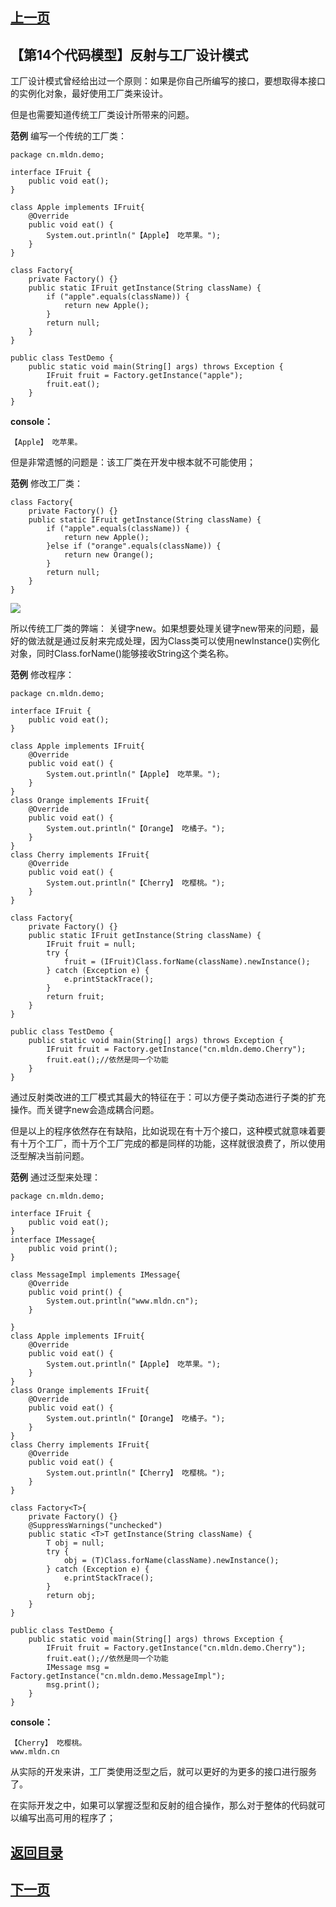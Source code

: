## [上一页](course96)
##  【第14个代码模型】反射与工厂设计模式

工厂设计模式曾经给出过一个原则：如果是你自己所编写的接口，要想取得本接口的实例化对象，最好使用工厂类来设计。

但是也需要知道传统工厂类设计所带来的问题。

**范例** 编写一个传统的工厂类：

	package cn.mldn.demo;
	
	interface IFruit {
		public void eat();
	}
	
	class Apple implements IFruit{
		@Override
		public void eat() {
			System.out.println("【Apple】 吃苹果。");
		}
	}
	
	class Factory{
		private Factory() {}
		public static IFruit getInstance(String className) {
			if ("apple".equals(className)) {
				return new Apple();
			}
			return null;
		}
	}
	
	public class TestDemo {
		public static void main(String[] args) throws Exception {
			IFruit fruit = Factory.getInstance("apple");
			fruit.eat();
		} 
	}
**console：**

	【Apple】 吃苹果。

但是非常遗憾的问题是：该工厂类在开发中根本就不可能使用；

**范例** 修改工厂类：

	class Factory{
		private Factory() {}
		public static IFruit getInstance(String className) {
			if ("apple".equals(className)) {
				return new Apple();
			}else if ("orange".equals(className)) {
				return new Orange();
			}
			return null;
		}
	}

![](http://ww2.sinaimg.cn/large/0060lm7Tly1fnu6gabwm7j30vg0hkjwm.jpg)

所以传统工厂类的弊端： 关键字new。如果想要处理关键字new带来的问题，最好的做法就是通过反射来完成处理，因为Class类可以使用newInstance()实例化对象，同时Class.forName()能够接收String这个类名称。

**范例** 修改程序：

	package cn.mldn.demo;
	
	interface IFruit {
		public void eat();
	}
	
	class Apple implements IFruit{
		@Override
		public void eat() {
			System.out.println("【Apple】 吃苹果。");
		}
	}
	class Orange implements IFruit{
		@Override
		public void eat() {
			System.out.println("【Orange】 吃橘子。");
		}
	}
	class Cherry implements IFruit{
		@Override
		public void eat() {
			System.out.println("【Cherry】 吃樱桃。");
		}
	}
	
	class Factory{
		private Factory() {}
		public static IFruit getInstance(String className) {
			IFruit fruit = null;
			try {
				fruit = (IFruit)Class.forName(className).newInstance();
			} catch (Exception e) {
				e.printStackTrace();
			} 
			return fruit;
		}
	}
	
	public class TestDemo {
		public static void main(String[] args) throws Exception {
			IFruit fruit = Factory.getInstance("cn.mldn.demo.Cherry");
			fruit.eat();//依然是同一个功能
		} 
	}
通过反射类改进的工厂模式其最大的特征在于：可以方便子类动态进行子类的扩充操作。而关键字new会造成耦合问题。

但是以上的程序依然存在有缺陷，比如说现在有十万个接口，这种模式就意味着要有十万个工厂，而十万个工厂完成的都是同样的功能，这样就很浪费了，所以使用泛型解决当前问题。

**范例** 通过泛型来处理：

	package cn.mldn.demo;
	
	interface IFruit {
		public void eat();
	}
	interface IMessage{
		public void print();
	}
	
	class MessageImpl implements IMessage{
		@Override
		public void print() {
			System.out.println("www.mldn.cn");
		}
		
	}
	class Apple implements IFruit{
		@Override
		public void eat() {
			System.out.println("【Apple】 吃苹果。");
		}
	}
	class Orange implements IFruit{
		@Override
		public void eat() {
			System.out.println("【Orange】 吃橘子。");
		}
	}
	class Cherry implements IFruit{
		@Override
		public void eat() {
			System.out.println("【Cherry】 吃樱桃。");
		}
	}
	
	class Factory<T>{
		private Factory() {}
		@SuppressWarnings("unchecked")
		public static <T>T getInstance(String className) {
			T obj = null;
			try {
				obj = (T)Class.forName(className).newInstance();
			} catch (Exception e) {
				e.printStackTrace();
			} 
			return obj;
		}
	}
	
	public class TestDemo {
		public static void main(String[] args) throws Exception {
			IFruit fruit = Factory.getInstance("cn.mldn.demo.Cherry");
			fruit.eat();//依然是同一个功能
			IMessage msg = Factory.getInstance("cn.mldn.demo.MessageImpl");
			msg.print();
		} 
	}

**console：**

	【Cherry】 吃樱桃。
	www.mldn.cn

从实际的开发来讲，工厂类使用泛型之后，就可以更好的为更多的接口进行服务了。

在实际开发之中，如果可以掌握泛型和反射的组合操作，那么对于整体的代码就可以编写出高可用的程序了；

## [返回目录](https://wuchengcheng110120.github.io/aliyunjava3/list)
## [下一页](course98)
